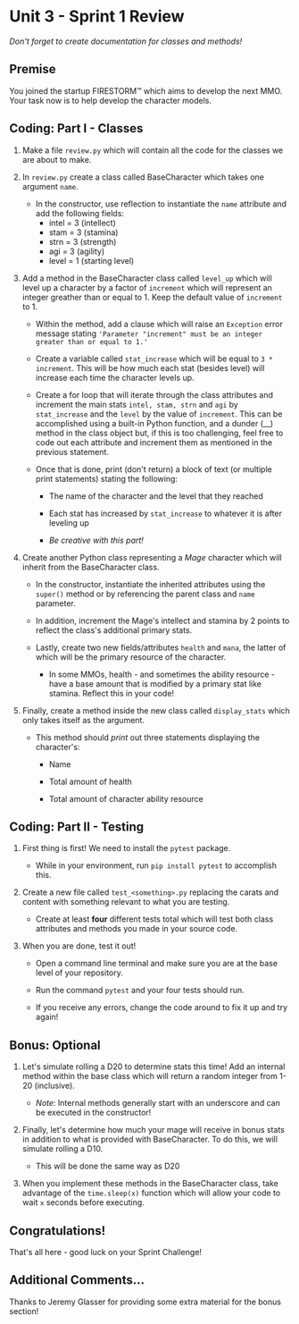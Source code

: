 # Unit 3 - Sprint 1 Review

_Don't forget to create documentation for classes and methods!_

## Premise

You joined the startup FIRESTORM&trade; which aims to develop the next MMO.  Your task now is to help develop the character models.

## Coding: Part I - Classes

1. Make a file `review.py` which will contain all the code for the classes we are about to make.

2. In `review.py` create a class called BaseCharacter which takes one argument `name`.

    - In the constructor, use reflection to instantiate the `name` attribute and add the following fields:
        - intel = 3 (intellect)
        - stam = 3 (stamina)
        - strn = 3 (strength)
        - agi = 3 (agility)
        - level = 1 (starting level)

3. Add a method in the BaseCharacter class called `level_up` which will level up a character by a factor of `increment` which will represent an integer greather than or equal to 1.  Keep the default value of `increment` to 1.

    - Within the method, add a clause which will raise an `Exception` error message stating `'Parameter "increment" must be an integer greater than or equal to 1.'`

    - Create a variable called `stat_increase` which will be equal to `3 * increment`.  This will be how much each stat (besides level) will increase each time the character levels up.

    - Create a for loop that will iterate through the class attributes and increment the main stats `intel, stam, strn` and `agi` by `stat_increase` and the `level` by the value of `increment`.  This can be accomplished using a built-in Python function, and a dunder (__) method in the class object but, if this is too challenging, feel free to code out each attribute and increment them as mentioned in the previous statement.

    - Once that is done, print (don't return) a block of text (or multiple print statements) stating the following:

        - The name of the character and the level that they reached

        - Each stat has increased by `stat_increase` to whatever it is after leveling up

        - *_Be creative with this part!_*

4. Create another Python class representing a _Mage_ character which will inherit from the BaseCharacter class.

    - In the constructor, instantiate the inherited attributes using the `super()` method or by referencing the parent class and `name` parameter.

    - In addition, increment the Mage's intellect and stamina by 2 points to reflect the class's additional primary stats.

    - Lastly, create two new fields/attributes `health` and `mana`, the latter of which will be the primary resource of the character.

        - In some MMOs, health - and sometimes the ability resource - have a base amount that is modified by a primary stat like stamina.  Reflect this in your code!

5. Finally, create a method inside the new class called `display_stats` which only takes itself as the argument.

    - This method should _print_ out three statements displaying the character's:
        
        - Name
        
        - Total amount of health

        - Total amount of character ability resource

## Coding: Part II - Testing

1. First thing is first!  We need to install the `pytest` package.

   - While in your environment, run `pip install pytest` to accomplish this.
   
2. Create a new file called `test_<something>.py` replacing the carats and content with something relevant to what you are testing.

   - Create at least **four** different tests total which will test both class attributes and methods you made in your source code.
   
3. When you are done, test it out!

   - Open a command line terminal and make sure you are at the base level of your repository.
   
   - Run the command `pytest` and your four tests should run.
   
   - If you receive any errors, change the code around to fix it up and try again!

## Bonus: Optional

1. Let's simulate rolling a D20 to determine stats this time!  Add an internal method within the base class which will return a random integer from 1-20 (inclusive).

   - _Note_: Internal methods generally start with an underscore and can be executed in the constructor!

2. Finally, let's determine how much your mage will receive in bonus stats in addition to what is provided with BaseCharacter.  To do this, we will simulate rolling a D10.

   - This will be done the same way as D20

3. When you implement these methods in the BaseCharacter class, take advantage of the `time.sleep(x)` function which will allow your code to wait `x` seconds before executing.

## Congratulations!

That's all here - good luck on your Sprint Challenge!

## Additional Comments...

Thanks to Jeremy Glasser for providing some extra material for the bonus section!
